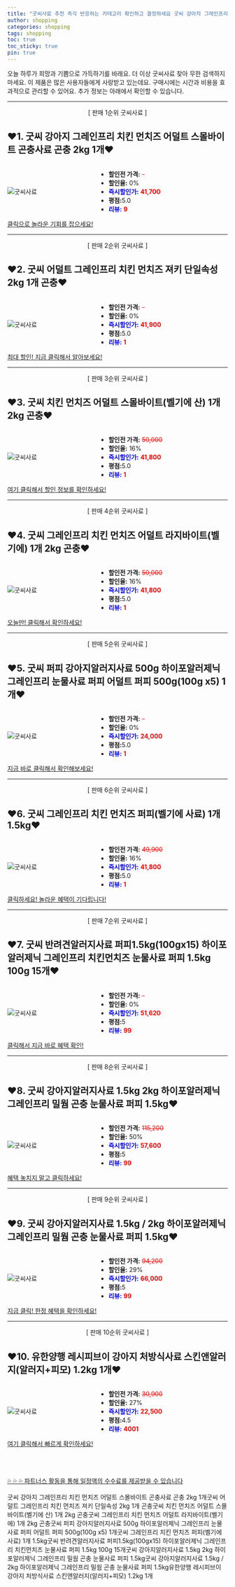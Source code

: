 ```yaml
---
title: "굿씨사료 추천 즉각 반응하는 카테고리 확인하고 결정하세요 굿씨 강아지 그레인프리 치킨 먼치즈"
author: shopping
categories: shopping
tags: shopping
toc: true
toc_sticky: true
pin: true
---
```

오늘 하루가 희망과 기쁨으로 가득하기를 바래요. 더 이상 굿씨사료 찾아 무한 검색하지 마세요. 이 제품은 많은 사용자들에게 사랑받고 있는데요. 구매시에는 시간과 비용을 효과적으로 관리할 수 있어요. 추가 정보는 아래에서 확인할 수 있습니다.

---
<p class="toplist" style="margin: 0 auto; display: block; width: fit-content;">[ 판매 1순위 굿씨사료 ]</p>

<h2><strong>❤️1. 굿씨 강아지 그레인프리 치킨 먼치즈 어덜트 스몰바이트 곤충사료 곤충 2kg 1개❤️</strong></h2>

<div style="display: flex; align-items: center;">
    <div style="flex: 0.4;">
        <img src="https://thumbnail7.coupangcdn.com/thumbnails/remote/230x230ex/image/retail/images/200375075820734-248c7172-8569-478a-8ece-f64fd7d0d91e.png" alt="굿씨사료" style="max-width: 100%;">
    </div>
    <div style="flex: 0.6; margin-left: 10px;">
        <ul>
            <li><strong>할인전 가격:</strong> <del style="color: red;">-</del></li>
            <li><strong>할인율:</strong> 0%</li>
            <li><span style='color:blue'><strong>즉시할인가:</strong></span> <span style='color:red'><strong>41,700</strong></span></li>
            <li><strong>평점:</strong>5.0</li>
            <li><span style='color:blue'><strong>리뷰:</strong></span> <span style='color:red'><strong>9</strong></span></li>
        </ul>
    </div>
</div>
<div class="center">
    <a href="https://selin100587001.github.io?lptag=AF9450613&subid=githubio&pageKey=8057080599&traceid=V0-153&itemId=22618806987&vendorItemId=89660373576" class="myButton">
        클릭으로 놀라운 기회를 잡으세요!
    </a>
</div>


---
<p class="toplist" style="margin: 0 auto; display: block; width: fit-content;">[ 판매 2순위 굿씨사료 ]</p>

<h2><strong>❤️2. 굿씨 어덜트 그레인프리 치킨 먼치즈 져키 단일속성 2kg 1개 곤충❤️</strong></h2>

<div style="display: flex; align-items: center;">
    <div style="flex: 0.4;">
        <img src="https://thumbnail7.coupangcdn.com/thumbnails/remote/230x230ex/image/retail/images/2024/04/20/10/5/79eb89ac-0955-4635-b8ee-070becbf2f84.png" alt="굿씨사료" style="max-width: 100%;">
    </div>
    <div style="flex: 0.6; margin-left: 10px;">
        <ul>
            <li><strong>할인전 가격:</strong> <del style="color: red;">-</del></li>
            <li><strong>할인율:</strong> 0%</li>
            <li><span style='color:blue'><strong>즉시할인가:</strong></span> <span style='color:red'><strong>41,900</strong></span></li>
            <li><strong>평점:</strong>5.0</li>
            <li><span style='color:blue'><strong>리뷰:</strong></span> <span style='color:red'><strong>1</strong></span></li>
        </ul>
    </div>
</div>
<div class="center">
    <a href="https://selin100587001.github.io?lptag=AF9450613&subid=githubio&pageKey=7941497256&traceid=V0-153&itemId=21874688500&vendorItemId=89579641644" class="myButton">
        최대 할인! 지금 클릭해서 알아보세요!
    </a>
</div>


---
<p class="toplist" style="margin: 0 auto; display: block; width: fit-content;">[ 판매 3순위 굿씨사료 ]</p>

<h2><strong>❤️3. 굿씨 치킨 먼치즈 어덜트 스몰바이트(벨기에 산) 1개 2kg 곤충❤️</strong></h2>

<div style="display: flex; align-items: center;">
    <div style="flex: 0.4;">
        <img src="https://thumbnail10.coupangcdn.com/thumbnails/remote/230x230ex/image/vendor_inventory/e1d8/f5b960e68ed3ebc20d74ca67ec04ae639ef8728b679c82c00b26477710a6.jpg" alt="굿씨사료" style="max-width: 100%;">
    </div>
    <div style="flex: 0.6; margin-left: 10px;">
        <ul>
            <li><strong>할인전 가격:</strong> <del style="color: red;">50,000</del></li>
            <li><strong>할인율:</strong> 16%</li>
            <li><span style='color:blue'><strong>즉시할인가:</strong></span> <span style='color:red'><strong>41,800</strong></span></li>
            <li><strong>평점:</strong>5.0</li>
            <li><span style='color:blue'><strong>리뷰:</strong></span> <span style='color:red'><strong>1</strong></span></li>
        </ul>
    </div>
</div>
<div class="center">
    <a href="https://selin100587001.github.io?lptag=AF9450613&subid=githubio&pageKey=8227246988&traceid=V0-153&itemId=23665947827&vendorItemId=90691196622" class="myButton">
        여기 클릭해서 할인 정보를 확인하세요!
    </a>
</div>


---
<p class="toplist" style="margin: 0 auto; display: block; width: fit-content;">[ 판매 4순위 굿씨사료 ]</p>

<h2><strong>❤️4. 굿씨 그레인프리 치킨 먼치즈 어덜트 라지바이트(벨기에) 1개 2kg 곤충❤️</strong></h2>

<div style="display: flex; align-items: center;">
    <div style="flex: 0.4;">
        <img src="https://thumbnail7.coupangcdn.com/thumbnails/remote/230x230ex/image/vendor_inventory/1ca8/bf1721c16e55ed8d3c62e62890c2804ead756c70108cbf5b2fded4cbc3e3.jpg" alt="굿씨사료" style="max-width: 100%;">
    </div>
    <div style="flex: 0.6; margin-left: 10px;">
        <ul>
            <li><strong>할인전 가격:</strong> <del style="color: red;">50,000</del></li>
            <li><strong>할인율:</strong> 16%</li>
            <li><span style='color:blue'><strong>즉시할인가:</strong></span> <span style='color:red'><strong>41,800</strong></span></li>
            <li><strong>평점:</strong>5.0</li>
            <li><span style='color:blue'><strong>리뷰:</strong></span> <span style='color:red'><strong>1</strong></span></li>
        </ul>
    </div>
</div>
<div class="center">
    <a href="https://selin100587001.github.io?lptag=AF9450613&subid=githubio&pageKey=8145977278&traceid=V0-153&itemId=23160526269&vendorItemId=90193318059" class="myButton">
        오늘만! 클릭해서 확인하세요!
    </a>
</div>


---
<p class="toplist" style="margin: 0 auto; display: block; width: fit-content;">[ 판매 5순위 굿씨사료 ]</p>

<h2><strong>❤️5. 굿씨 퍼피 강아지알러지사료 500g 하이포알러제닉 그레인프리 눈물사료 퍼피 어덜트 퍼피 500g(100g x5) 1개❤️</strong></h2>

<div style="display: flex; align-items: center;">
    <div style="flex: 0.4;">
        <img src="https://thumbnail7.coupangcdn.com/thumbnails/remote/230x230ex/image/vendor_inventory/5606/ab671532f4ed265a3d36f78f785d0b88fedc6e23d9c91d908b1593e8ddec.jpg" alt="굿씨사료" style="max-width: 100%;">
    </div>
    <div style="flex: 0.6; margin-left: 10px;">
        <ul>
            <li><strong>할인전 가격:</strong> <del style="color: red;">-</del></li>
            <li><strong>할인율:</strong> 0%</li>
            <li><span style='color:blue'><strong>즉시할인가:</strong></span> <span style='color:red'><strong>24,000</strong></span></li>
            <li><strong>평점:</strong>5.0</li>
            <li><span style='color:blue'><strong>리뷰:</strong></span> <span style='color:red'><strong>1</strong></span></li>
        </ul>
    </div>
</div>
<div class="center">
    <a href="https://selin100587001.github.io?lptag=AF9450613&subid=githubio&pageKey=7853485698&traceid=V0-153&itemId=21412592091&vendorItemId=88468909644" class="myButton">
        지금 바로 클릭해서 확인해보세요!
    </a>
</div>


---
<p class="toplist" style="margin: 0 auto; display: block; width: fit-content;">[ 판매 6순위 굿씨사료 ]</p>

<h2><strong>❤️6. 굿씨 그레인프리 치킨 먼치즈 퍼피(벨기에 사료) 1개 1.5kg❤️</strong></h2>

<div style="display: flex; align-items: center;">
    <div style="flex: 0.4;">
        <img src="https://thumbnail7.coupangcdn.com/thumbnails/remote/230x230ex/image/vendor_inventory/b427/47ba685d8bc2268c12a319fcf781f6e9cdd95294b9fa918534081f8a3740.jpg" alt="굿씨사료" style="max-width: 100%;">
    </div>
    <div style="flex: 0.6; margin-left: 10px;">
        <ul>
            <li><strong>할인전 가격:</strong> <del style="color: red;">49,900</del></li>
            <li><strong>할인율:</strong> 16%</li>
            <li><span style='color:blue'><strong>즉시할인가:</strong></span> <span style='color:red'><strong>41,800</strong></span></li>
            <li><strong>평점:</strong>5.0</li>
            <li><span style='color:blue'><strong>리뷰:</strong></span> <span style='color:red'><strong>1</strong></span></li>
        </ul>
    </div>
</div>
<div class="center">
    <a href="https://selin100587001.github.io?lptag=AF9450613&subid=githubio&pageKey=8200909881&traceid=V0-153&itemId=23506392596&vendorItemId=90532793215" class="myButton">
        클릭하세요! 놀라운 혜택이 기다립니다!
    </a>
</div>


---
<p class="toplist" style="margin: 0 auto; display: block; width: fit-content;">[ 판매 7순위 굿씨사료 ]</p>

<h2><strong>❤️7. 굿씨 반려견알러지사료 퍼피1.5kg(100gx15) 하이포알러제닉 그레인프리 치킨먼치즈 눈물사료 퍼피 1.5kg 100g 15개❤️</strong></h2>

<div style="display: flex; align-items: center;">
    <div style="flex: 0.4;">
        <img src="https://thumbnail10.coupangcdn.com/thumbnails/remote/230x230ex/image/vendor_inventory/0b66/b84d47f079e9a3effe9d91f3bbf1b275b6c675faa9fdeb3ba5c0e9a81632.png" alt="굿씨사료" style="max-width: 100%;">
    </div>
    <div style="flex: 0.6; margin-left: 10px;">
        <ul>
            <li><strong>할인전 가격:</strong> <del style="color: red;">-</del></li>
            <li><strong>할인율:</strong> 0%</li>
            <li><span style='color:blue'><strong>즉시할인가:</strong></span> <span style='color:red'><strong>51,620</strong></span></li>
            <li><strong>평점:</strong>5</li>
            <li><span style='color:blue'><strong>리뷰:</strong></span> <span style='color:red'><strong>99</strong></span></li>
        </ul>
    </div>
</div>
<div class="center">
    <a href="https://selin100587001.github.io?lptag=AF9450613&subid=githubio&pageKey=7879064263&traceid=V0-153&itemId=21543556169&vendorItemId=88596401421" class="myButton">
        클릭해서 지금 바로 혜택 확인!
    </a>
</div>


---
<p class="toplist" style="margin: 0 auto; display: block; width: fit-content;">[ 판매 8순위 굿씨사료 ]</p>

<h2><strong>❤️8. 굿씨 강아지알러지사료 1.5kg 2kg 하이포알러제닉 그레인프리 밀웜 곤충 눈물사료 퍼피 1.5kg❤️</strong></h2>

<div style="display: flex; align-items: center;">
    <div style="flex: 0.4;">
        <img src="https://thumbnail8.coupangcdn.com/thumbnails/remote/230x230ex/image/vendor_inventory/f6dc/096ce1d8f74c768455f5677a3084c025d1b7a9233f444319728484adeb18.jpg" alt="굿씨사료" style="max-width: 100%;">
    </div>
    <div style="flex: 0.6; margin-left: 10px;">
        <ul>
            <li><strong>할인전 가격:</strong> <del style="color: red;">115,200</del></li>
            <li><strong>할인율:</strong> 50%</li>
            <li><span style='color:blue'><strong>즉시할인가:</strong></span> <span style='color:red'><strong>57,600</strong></span></li>
            <li><strong>평점:</strong>5</li>
            <li><span style='color:blue'><strong>리뷰:</strong></span> <span style='color:red'><strong>99</strong></span></li>
        </ul>
    </div>
</div>
<div class="center">
    <a href="https://selin100587001.github.io?lptag=AF9450613&subid=githubio&pageKey=8144890581&traceid=V0-153&itemId=23155150019&vendorItemId=90187968713" class="myButton">
        혜택 놓치지 말고 클릭하세요!
    </a>
</div>


---
<p class="toplist" style="margin: 0 auto; display: block; width: fit-content;">[ 판매 9순위 굿씨사료 ]</p>

<h2><strong>❤️9. 굿씨 강아지알러지사료 1.5kg / 2kg 하이포알러제닉 그레인프리 밀웜 곤충 눈물사료 퍼피 1.5kg❤️</strong></h2>

<div style="display: flex; align-items: center;">
    <div style="flex: 0.4;">
        <img src="https://thumbnail6.coupangcdn.com/thumbnails/remote/230x230ex/image/vendor_inventory/7ebc/bb5d9b1f9ca19c040211a0a897cbc565c5cda88b64c91643862a4000c4d4.jpg" alt="굿씨사료" style="max-width: 100%;">
    </div>
    <div style="flex: 0.6; margin-left: 10px;">
        <ul>
            <li><strong>할인전 가격:</strong> <del style="color: red;">94,200</del></li>
            <li><strong>할인율:</strong> 29%</li>
            <li><span style='color:blue'><strong>즉시할인가:</strong></span> <span style='color:red'><strong>66,000</strong></span></li>
            <li><strong>평점:</strong>5</li>
            <li><span style='color:blue'><strong>리뷰:</strong></span> <span style='color:red'><strong>99</strong></span></li>
        </ul>
    </div>
</div>
<div class="center">
    <a href="https://selin100587001.github.io?lptag=AF9450613&subid=githubio&pageKey=8151470680&traceid=V0-153&itemId=23198793900&vendorItemId=90231372910" class="myButton">
        지금 클릭! 한정 혜택을 확인하세요!
    </a>
</div>


---
<p class="toplist" style="margin: 0 auto; display: block; width: fit-content;">[ 판매 10순위 굿씨사료 ]</p>

<h2><strong>❤️10. 유한양행 레시피브이 강아지 처방식사료 스킨앤알러지(알러지+피모) 1.2kg 1개❤️</strong></h2>

<div style="display: flex; align-items: center;">
    <div style="flex: 0.4;">
        <img src="https://thumbnail8.coupangcdn.com/thumbnails/remote/230x230ex/image/retail/images/3123245629187604-031bdee4-f93b-49fa-9c42-10af2bccc503.jpg" alt="굿씨사료" style="max-width: 100%;">
    </div>
    <div style="flex: 0.6; margin-left: 10px;">
        <ul>
            <li><strong>할인전 가격:</strong> <del style="color: red;">30,900</del></li>
            <li><strong>할인율:</strong> 27%</li>
            <li><span style='color:blue'><strong>즉시할인가:</strong></span> <span style='color:red'><strong>22,500</strong></span></li>
            <li><strong>평점:</strong>4.5</li>
            <li><span style='color:blue'><strong>리뷰:</strong></span> <span style='color:red'><strong>4001</strong></span></li>
        </ul>
    </div>
</div>
<div class="center">
    <a href="https://selin100587001.github.io?lptag=AF9450613&subid=githubio&pageKey=7263283179&traceid=V0-153&itemId=18505699986&vendorItemId=85644768971" class="myButton">
        여기 클릭해서 빠르게 확인하세요!
    </a>
</div>

<br><br><br>[💦 💦 💦 파트너스 활동을 통해 일정액의 수수료를 제공받을 수 있습니다](https://link.coupang.com/a/bcpT2c)<br><br>굿씨 강아지 그레인프리 치킨 먼치즈 어덜트 스몰바이트 곤충사료 곤충 2kg 1개굿씨 어덜트 그레인프리 치킨 먼치즈 져키 단일속성 2kg 1개 곤충굿씨 치킨 먼치즈 어덜트 스몰바이트(벨기에 산) 1개 2kg 곤충굿씨 그레인프리 치킨 먼치즈 어덜트 라지바이트(벨기에) 1개 2kg 곤충굿씨 퍼피 강아지알러지사료 500g 하이포알러제닉 그레인프리 눈물사료 퍼피 어덜트 퍼피 500g(100g x5) 1개굿씨 그레인프리 치킨 먼치즈 퍼피(벨기에 사료) 1개 1.5kg굿씨 반려견알러지사료 퍼피1.5kg(100gx15) 하이포알러제닉 그레인프리 치킨먼치즈 눈물사료 퍼피 1.5kg 100g 15개굿씨 강아지알러지사료 1.5kg 2kg 하이포알러제닉 그레인프리 밀웜 곤충 눈물사료 퍼피 1.5kg굿씨 강아지알러지사료 1.5kg / 2kg 하이포알러제닉 그레인프리 밀웜 곤충 눈물사료 퍼피 1.5kg유한양행 레시피브이 강아지 처방식사료 스킨앤알러지(알러지+피모) 1.2kg 1개